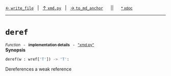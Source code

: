 [&#8592; `write_file`](xmd.py--write_file.md)&nbsp;&nbsp;&nbsp;|&nbsp;&nbsp;&nbsp;[&#8593; `xmd.py`](xmd.py.md)&nbsp;&nbsp;&nbsp;|&nbsp;&nbsp;&nbsp;[&#8594; `to_md_anchor`](xmd.py--to_md_anchor.md)&nbsp;&nbsp;&nbsp;&nbsp;&nbsp;&nbsp;||&nbsp;&nbsp;&nbsp;&nbsp;&nbsp;&nbsp;<small>[\* xdoc](../xdoc/xmd.py.xmd#L15)</small>
***

# `deref`
<small>*Function* &nbsp; - &nbsp; **implementation details** &nbsp; - &nbsp; ["xmd.py"](../xmd.py)</small>  
**Synopsis**

```python
deref(w : wref['T']) -> 'T':
```

Dereferences a weak reference


